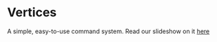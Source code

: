 # Vertices
A simple, easy-to-use command system.
Read our slideshow on it [here](https://docs.google.com/presentation/d/1boNWFfqJhmMipA3C38eTGi0WhQw5I1PjR8GlLHR41hk/edit?usp=sharing)
